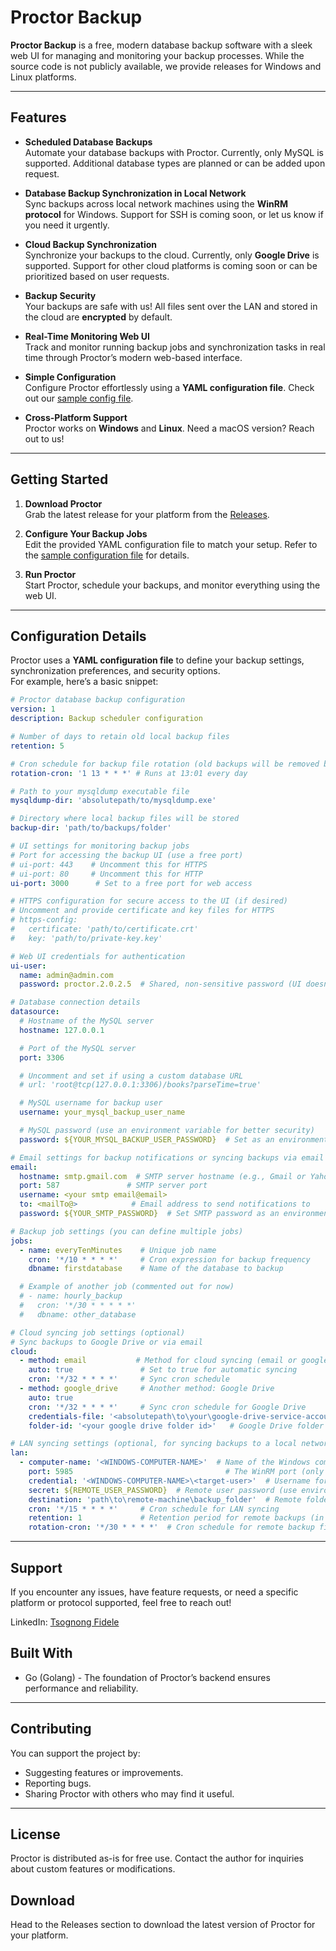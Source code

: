 # Proctor Backup

**Proctor Backup** is a free, modern database backup software with a sleek web UI for managing and monitoring your backup processes.
While the source code is not publicly available, we provide releases for Windows and Linux platforms.

---

## Features

- **Scheduled Database Backups**  
  Automate your database backups with Proctor. Currently, only MySQL is supported. Additional database types are planned or can be added upon request.

- **Database Backup Synchronization in Local Network**  
  Sync backups across local network machines using the **WinRM protocol** for Windows. Support for SSH is coming soon, or let us know if you need it urgently.

- **Cloud Backup Synchronization**  
  Synchronize your backups to the cloud. Currently, only **Google Drive** is supported. Support for other cloud platforms is coming soon or can be prioritized based on user requests.

- **Backup Security**  
  Your backups are safe with us! All files sent over the LAN and stored in the cloud are **encrypted** by default.

- **Real-Time Monitoring Web UI**  
  Track and monitor running backup jobs and synchronization tasks in real time through Proctor’s modern web-based interface.

- **Simple Configuration**  
  Configure Proctor effortlessly using a **YAML configuration file**. Check out our [sample config file](sample-conf.yml).

- **Cross-Platform Support**  
  Proctor works on **Windows** and **Linux**. Need a macOS version? Reach out to us!

---

## Getting Started

1. **Download Proctor**  
   Grab the latest release for your platform from the [Releases](https://github.com/csso-iam/proctor-backup/releases/tag/Latest).

2. **Configure Your Backup Jobs**  
   Edit the provided YAML configuration file to match your setup. Refer to the [sample configuration file](#) for details.

3. **Run Proctor**  
   Start Proctor, schedule your backups, and monitor everything using the web UI.

---

## Configuration Details

Proctor uses a **YAML configuration file** to define your backup settings, synchronization preferences, and security options.  
For example, here’s a basic snippet:

```yaml
# Proctor database backup configuration
version: 1
description: Backup scheduler configuration

# Number of days to retain old local backup files
retention: 5

# Cron schedule for backup file rotation (old backups will be removed based on this schedule)
rotation-cron: '1 13 * * *' # Runs at 13:01 every day

# Path to your mysqldump executable file
mysqldump-dir: 'absolutepath/to/mysqldump.exe'

# Directory where local backup files will be stored
backup-dir: 'path/to/backups/folder'

# UI settings for monitoring backup jobs
# Port for accessing the backup UI (use a free port)
# ui-port: 443    # Uncomment this for HTTPS
# ui-port: 80     # Uncomment this for HTTP
ui-port: 3000      # Set to a free port for web access

# HTTPS configuration for secure access to the UI (if desired)
# Uncomment and provide certificate and key files for HTTPS
# https-config:
#   certificate: 'path/to/certificate.crt'
#   key: 'path/to/private-key.key'

# Web UI credentials for authentication
ui-user:
  name: admin@admin.com
  password: proctor.2.0.2.5  # Shared, non-sensitive password (UI doesn't handle secret info)

# Database connection details
datasource:
  # Hostname of the MySQL server
  hostname: 127.0.0.1

  # Port of the MySQL server
  port: 3306

  # Uncomment and set if using a custom database URL
  # url: 'root@tcp(127.0.0.1:3306)/books?parseTime=true'

  # MySQL username for backup user
  username: your_mysql_backup_user_name

  # MySQL password (use an environment variable for better security)
  password: ${YOUR_MYSQL_BACKUP_USER_PASSWORD}  # Set as an environment variable to avoid exposing credentials

# Email settings for backup notifications or syncing backups via email
email:
  hostname: smtp.gmail.com  # SMTP server hostname (e.g., Gmail or Yahoo)
  port: 587               # SMTP server port
  username: <your smtp email@email>
  to: <mailTo@>            # Email address to send notifications to
  password: ${YOUR_SMTP_PASSWORD}  # Set SMTP password as an environment variable for security

# Backup job settings (you can define multiple jobs)
jobs:
  - name: everyTenMinutes    # Unique job name
    cron: '*/10 * * * *'     # Cron expression for backup frequency
    dbname: firstdatabase    # Name of the database to backup

  # Example of another job (commented out for now)
  # - name: hourly_backup
  #   cron: '*/30 * * * * *'
  #   dbname: other_database

# Cloud syncing job settings (optional)
# Sync backups to Google Drive or via email
cloud:
  - method: email           # Method for cloud syncing (email or google_drive)
    auto: true               # Set to true for automatic syncing
    cron: '*/32 * * * *'     # Sync cron schedule
  - method: google_drive     # Another method: Google Drive
    auto: true
    cron: '*/32 * * * *'     # Sync cron schedule for Google Drive
    credentials-file: '<absolutepath\to\your\google-drive-service-account-credentials-file.json>'  # Path to Google Drive credentials
    folder-id: '<your google drive folder id>'   # Google Drive folder ID for backups

# LAN syncing settings (optional, for syncing backups to a local network computer)
lan:
  - computer-name: '<WINDOWS-COMPUTER-NAME>'  # Name of the Windows computer to sync to
    port: 5985                                  # The WinRM port (only 5985 supported)
    credential: '<WINDOWS-COMPUTER-NAME>\<target-user>'  # Username for remote connection
    secret: ${REMOTE_USER_PASSWORD}  # Remote user password (use environment variable for security)
    destination: 'path\to\remote-machine\backup_folder'  # Remote folder path for backup
    cron: '*/15 * * * *'     # Cron schedule for LAN syncing
    retention: 1             # Retention period for remote backups (in days)
    rotation-cron: '*/30 * * * *'  # Cron schedule for remote backup file rotation (old files deleted automatically)

```

---


## Support
If you encounter any issues, have feature requests, or need a specific platform or protocol supported, feel free to reach out!

LinkedIn: [Tsognong Fidele](https://www.linkedin.com/in/tsognong-fidele)

## Built With
- Go (Golang) - The foundation of Proctor’s backend ensures performance and reliability.

---

## Contributing
You can support the project by:

- Suggesting features or improvements.
- Reporting bugs.
- Sharing Proctor with others who may find it useful.

---

## License
Proctor is distributed as-is for free use. Contact the author for inquiries about custom features or modifications.

## Download
Head to the Releases section to download the latest version of Proctor for your platform.











